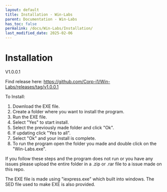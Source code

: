 ```yaml
---
layout: default
title: Installation - Win-Labs
parent: Documentation - Win-Labs
has_toc: false
permalink: /docs/Win-Labs/Installation/
last_modified_date: 2025-02-06
---
```


# Installation

V1.0.0.1

Find release here: https://github.com/Corp-i1/Win-Labs/releases/tag/v1.0.0.1

To Install:
1. Download the EXE file.
2. Create a folder where you want to install the program.
3. Run the EXE file.
4. Select "Yes" to start install. 
5. Select the previously made folder and click "Ok".
6. If updating click "Yes to all".
7. Select "Ok" and your install is complete.
8. To run the program open the folder you made and double click on the "Win-Labs.exe".

If you follow these steps and the program does not run or you have any issues please upload the entire folder in a .zip or .rar file to a issue made on this repo.

The EXE file is made using "iexpress.exe" which built into windows. The SED file used to make EXE is also provided.
